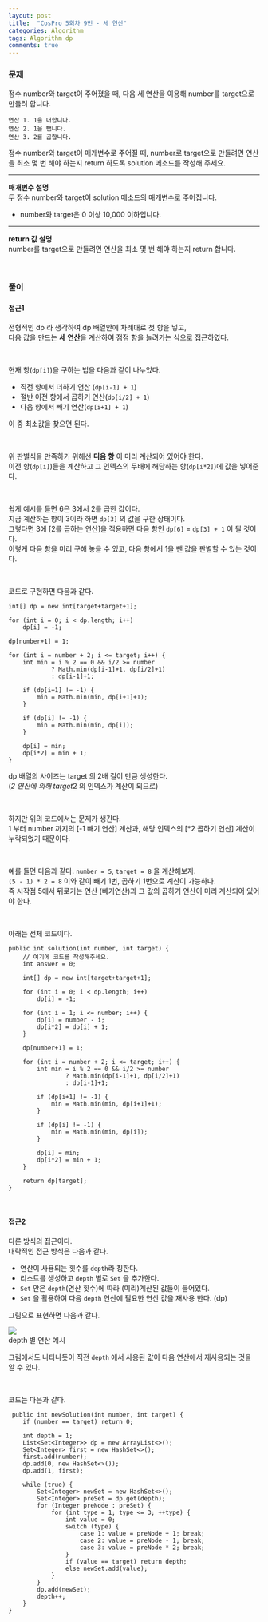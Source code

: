 ```yaml
---
layout: post
title:  "CosPro 5회차 9번 - 세 연산"
categories: Algorithm
tags: Algorithm dp
comments: true
---
```


### 문제

정수 number와 target이 주어졌을 때, 다음 세 연산을 이용해 number를 target으로 만들려 합니다.

```
연산 1. 1을 더합니다.
연산 2. 1을 뺍니다.
연산 3. 2를 곱합니다.
```

정수 number와 target이 매개변수로 주어질 때, number로 target으로 만들려면 연산을 최소 몇 번 해야 하는지 return 하도록 solution 메소드를 작성해 주세요.

---

**매개변수 설명**  
두 정수 number와 target이 solution 메소드의 매개변수로 주어집니다.

- number와 target은 0 이상 10,000 이하입니다.

---

**return 값 설명**  
number를 target으로 만들려면 연산을 최소 몇 번 해야 하는지 return 합니다.

<br/>

### 풀이

#### 접근1

전형적인 dp 라 생각하여 dp 배열안에 차례대로 첫 항을 넣고,  
다음 값을 만드는 **세 연산**을 계산하여 점점 항을 늘려가는 식으로 접근하였다.

<br/>

현재 항(`dp[i]`)을 구하는 법을 다음과 같이 나누었다.

- 직전 항에서 더하기 연산 (`dp[i-1] + 1`)
- 절반 이전 항에서 곱하기 연산(`dp[i/2] + 1`)
- 다음 항에서 빼기 연산(`dp[i+1] + 1`)

이 중 최소값을 찾으면 된다.

<br/>

위 판별식을 만족하기 위해선 **디음 항** 이 미리 계산되어 있어야 한다.  
이전 항(`dp[i]`)들을 계산하고 그 인덱스의 두배에 해당하는 항(`dp[i*2]`)에 값을 넣어준다.  

<br/>

쉽게 예시를 들면 6은 3에서 2를 곱한 값이다.  
지금 계산하는 항이 3이라 하면 `dp[3]` 의 값을 구한 상태이다.  
그렇다면 3에 \[2를 곱하는 연산\]을 적용하면 다음 항인 `dp[6]` = `dp[3] + 1` 이 될 것이다.  
이렇게 다음 항을 미리 구해 놓을 수 있고, 다음 항에서 1을 뺀 값을 판별할 수 있는 것이다.

<br/>

코드로 구현하면 다음과 같다.

```
int[] dp = new int[target+target+1];

for (int i = 0; i < dp.length; i++)
    dp[i] = -1;

dp[number+1] = 1;

for (int i = number + 2; i <= target; i++) {
    int min = i % 2 == 0 && i/2 >= number
            ? Math.min(dp[i-1]+1, dp[i/2]+1)
            : dp[i-1]+1;

    if (dp[i+1] != -1) {
        min = Math.min(min, dp[i+1]+1);
    }

    if (dp[i] != -1) {
        min = Math.min(min, dp[i]);
    }

    dp[i] = min;
    dp[i*2] = min + 1;
}
```

dp 배열의 사이즈는 target 의 2배 길이 만큼 생성한다.  
(*2 연산에 의해 target*2 의 인덱스가 계산이 되므로)

<br/>

하지만 위의 코드에서는 문제가 생긴다.  
1 부터 number 까지의 \[-1 빼기 연산\] 계산과, 해당 인덱스의 \[*2 곱하기 연산\] 계산이 누락되었기 때문이다.  

<br/>

예를 들면 다음과 같다. `number = 5`, `target = 8` 을 계산해보자.  
`(5 - 1) * 2 = 8` 이와 같이 빼기 1번, 곱하기 1번으로 계산이 가능하다.  
즉 시작점 5에서 뒤로가는 연산 (빼기연산)과 그 값의 곱하기 연산이 미리 계산되어 있어야 한다.  

<br/>

아래는 전체 코드이다.

```
public int solution(int number, int target) {
    // 여기에 코드를 작성해주세요.
    int answer = 0;

    int[] dp = new int[target+target+1];

    for (int i = 0; i < dp.length; i++)
        dp[i] = -1;

    for (int i = 1; i <= number; i++) {
        dp[i] = number - i;
        dp[i*2] = dp[i] + 1;
    }

    dp[number+1] = 1;

    for (int i = number + 2; i <= target; i++) {
        int min = i % 2 == 0 && i/2 >= number
                ? Math.min(dp[i-1]+1, dp[i/2]+1)
                : dp[i-1]+1;

        if (dp[i+1] != -1) {
            min = Math.min(min, dp[i+1]+1);
        }

        if (dp[i] != -1) {
            min = Math.min(min, dp[i]);
        }

        dp[i] = min;
        dp[i*2] = min + 1;
    }

    return dp[target];
}
```

<br/>

#### 접근2

다른 방식의 접근이다.  
대략적인 접근 방식은 다음과 같다.  

- 연산이 사용되는 횟수를 `depth`라 칭한다.
- 리스트를 생성하고 `depth` 별로 `Set` 을 추가한다.
- `Set` 안은 `depth`(연산 횟수)에 따라 (미리)계산된 값들이 들어있다.
- `Set` 을 활용하여 다음 `depth` 연산에 필요한 연산 값을 재사용 한다. (dp)

그림으로 표현하면 다음과 같다.

<div class="nzzi-image-box">
  <img src="{{ site.url }}/assets/algorithm/dp-ex-1.png"/>
  <div>depth 별 연산 예시</div>
</div> 

그림에서도 나타나듯이 직전 `depth` 에서 사용된 값이 다음 연산에서 재사용되는 것을 알 수 있다.

<br/>

코드는 다음과 같다.

```
 public int newSolution(int number, int target) {
    if (number == target) return 0;

    int depth = 1;
    List<Set<Integer>> dp = new ArrayList<>();
    Set<Integer> first = new HashSet<>();
    first.add(number);
    dp.add(0, new HashSet<>());
    dp.add(1, first);

    while (true) {
        Set<Integer> newSet = new HashSet<>();
        Set<Integer> preSet = dp.get(depth);
        for (Integer preNode : preSet) {
            for (int type = 1; type <= 3; ++type) {
                int value = 0;
                switch (type) {
                    case 1: value = preNode + 1; break;
                    case 2: value = preNode - 1; break;
                    case 3: value = preNode * 2; break;
                }
                if (value == target) return depth;
                else newSet.add(value);
            }
        }
        dp.add(newSet);
        depth++;
    }
}
```
